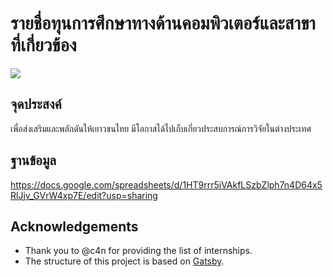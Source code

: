 # รายชื่อทุนการศึกษาทางด้านคอมพิวเตอร์และสาขาที่เกี่ยวข้อง
[![](https://travis-ci.org/codeforthailand/study-abroad.svg?branch=master)](https://travis-ci.org/codeforthailand/study-abroad)

## จุดประสงค์
เพื่อส่งเสริมและพลักดันให้เยาวชนไทย มีโอกาสได้ไปเก็บเกี่ยวประสบการณ์การวิจัยในต่างประเทศ

## ฐานข้อมูล
https://docs.google.com/spreadsheets/d/1HT9rrr5iVAkfLSzbZlph7n4D64x5RlJjv_GVrW4xp7E/edit?usp=sharing


## Acknowledgements
- Thank you to @c4n for providing the list of internships.
- The structure of this project is based on [Gatsby][gatsby].

[gatsby]: https://www.gatsbyjs.org